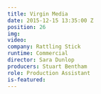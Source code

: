 ```yaml
---
title: Virgin Media
date: 2015-12-15 13:35:00 Z
position: 26
img: 
video: 
company: Rattling Stick
runtime: Commercial
director: Sara Dunlop
producers: Stuart Bentham
role: Production Assistant
is-featured: 
---
```


